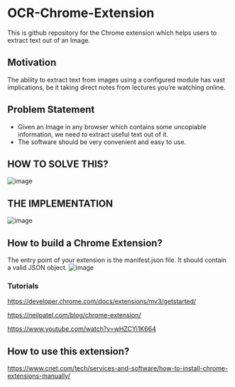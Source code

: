 # OCR-Chrome-Extension

This is github repository for the Chrome extension which helps users to extract text out of an Image.

## Motivation
The ability to extract text from images using a configured module has vast implications, be it taking direct notes from lectures you’re watching online.  

## Problem Statement
- Given an Image in any browser which contains some uncopiable information, we need to extract useful text out of it.
- The software should be very convenient and easy to use.

## HOW TO SOLVE THIS?
![image](https://user-images.githubusercontent.com/52165191/138442924-a9e35d70-49df-4be4-86f3-2033de236949.png)

## THE IMPLEMENTATION
![image](https://user-images.githubusercontent.com/52165191/138443087-10bde846-a792-4ebe-9c24-fa4764f97c26.png)

## How to build a Chrome Extension?
The entry point of your extension is the manifest.json file. It should contain a valid JSON object.
![image](https://user-images.githubusercontent.com/52165191/138443279-91aed704-3061-4609-90ba-73635980b01d.png)
### Tutorials
https://developer.chrome.com/docs/extensions/mv3/getstarted/

https://neilpatel.com/blog/chrome-extension/

https://www.youtube.com/watch?v=wHZCYi1K664

## How to use this extension?

https://www.cnet.com/tech/services-and-software/how-to-install-chrome-extensions-manually/

